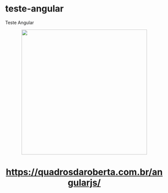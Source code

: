 # teste-angular

Teste Angular

<p align="center"><img src="https://upload.wikimedia.org/wikipedia/commons/c/ca/AngularJS_logo.svg" width="400"></p>

# <p align="center"> https://quadrosdaroberta.com.br/angularjs/ </p>
